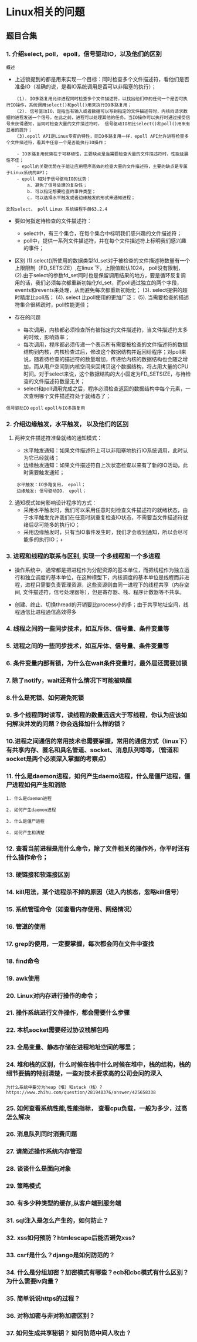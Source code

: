 # Linux相关的问题

## 题目合集

### 1. 介绍select, poll， epoll，信号驱动IO，以及他们的区别

`概述`

- 上述锁提到的都是用来实现一个目标：同时检查多个文件描述符，看他们是否准备IO（准确的说，是看IO系统调用是否可以非阻塞的执行）；

~~~
    (1). IO多路复用允许进程同时检查多个文件描述符，以找出他们中的任何一个是否可执行IO操作，系统调用select()和poll()用来执行IO多路复用；
    (2). 信号驱动IO，是指当有输入或者数据可以写到指定的文件描述符时，内核向请求数据的进程发送一个信号，在此之前，进程可以处理其他的任务，当IO操作可以执行时通过接受信号来获得通知，当同时检查大量的文件描述符时， 信号驱动IO相比select()和poll()用来有显著的提升；
    (3).epoll API是Linux专有的特性，同IO多路复用一样，epoll API允许进程检查多个文件描述符，看其中任意一个是否能执行IO操作；

    - IO多路复用优势在于可移植性，主要缺点是当需要检查大量的文件描述符时，性能延展性不佳；
    - epoll的关键优势在于能让应用程序高效的检查大量的文件描述符，主要的缺点是专属于Linux系统的API；
    - epoll 相对于信号驱动IO的优势：
        a. 避免了信号处理的复杂性；
        b. 可以指定想要检查的事件类型；
        c. 可以选择水平触发或者边缘触发的形式来通知进程；
~~~

`比较select， poll`
`Linux 系统编程手册63.2.4`

- 要如何指定待检查的文件描述符：
    - select中，有三个集合，在每个集合中标明我们感兴趣的文件描述符；
    - poll中，提供一系列文件描述符，并在每个文件描述符上标明我们感兴趣的事件；

- 区别
    (1).select()所使用的数据类型fd_set对于被检查的文件描述符数量有一个上限限制（FD_SETSIZE）,在linux 下，上限值默认1024， poll没有限制，
    (2).由于select的参数fd_set同时也是保留调用结果的地方，要是循环反复调用的话，我们必须每次都重新初始化fd_set，而poll通过独立的两个字段，events和revents来处理，从而避免每次都重新初始化；
    (3). select提供的超时精度比poll高；
    (4). select 比poll使用的更加广泛；
    (5). 当需要检查的描述符集合很稀疏时，poll性能更佳；

- 存在的问题
    - 每次调用，内核都必须检查所有被指定的文件描述符，当文件描述符太多的时候，影响效率；
    - 每次调用，程序都必须传递一个表示所有需要被检查的文件描述符的数据结构到内核，内核检查过后，修改这个数据结构并返回给程序；对poll来说，随着待检查的描述符的数量增加，传递给内核的数据结构也会随之增加，而从用户空间到内核空间来回拷贝这个数据结构，将占用大量的CPU时间。对于select来说，这个数据结构的大小固定为FD_SETSIZE，与待检查的文件描述符数量无关；
    - select和poll调用完成之后，程序必须检查返回的数据结构中每个元素，一次查明哪个文件描述符处于就绪态了；

`信号驱动IO`
`epoll`
`epoll与IO多路复用`
 

### 2. 介绍边缘触发，水平触发， 以及他们的区别

1. 两种文件描述符准备就绪的通知模式：

    - 水平触发通知：如果文件描述符上可以非阻塞地执行IO系统调用，此时认为它已经就绪；
    - 边缘触发通知：如果文件描述符自上次状态检查以来有了新的IO活动，此时需要触发通知；

~~~
    水平触发：IO多路复用， epoll；
    边缘触发: 信号驱动IO， epoll；
~~~

2. 通知模式如何影响设计程序的方式：
    - 采用水平触发时，我们可以采用任意时刻检查文件描述符的就绪状态，由于水平触发允许我们在任意时刻重复检查IO状态，不需要当文件描述符就绪后尽可能多的执行IO；
    - 采用边缘触发时，只有当IO事件发生时，我们才会收到通知，所以会尽可能多的执行IO；+

### 3. 进程和线程的联系与区别, 实现一个多线程和一个多进程

- 操作系统中，通常都是把进程作为分配资源的基本单位，而把线程作为独立运行和独立调度的基本单位，在这种模型下，内核调度的基本单位是线程而非进程，进程只需要负责管理资源，这些资源则由同一进程下的线程共享（内存空间, 文件描述符，信号处理器等），但是寄存器、栈、程序计数器等不共享。

- 创建、终止、切换thread的开销要比process小的多；由于共享地址空间，线程通信比进程通信高效得多



### 4. 线程之间的一些同步技术，如互斥体、信号量、条件变量等

### 5. 进程之间的一些同步技术，如互斥体、信号量、条件变量等

### 6. 条件变量内部有锁，为什么在wait条件变量时，最外层还需要加锁

### 7. 除了notify，wait还有什么情况下可能被唤醒

### 8.什么是死锁、如何避免死锁

### 9. 多个线程同时读写，读线程的数量远远⼤于写线程，你认为应该如何解决并发的问题？你会选择加什么样的锁？

### 10.进程之间通信的常用技术也需要掌握，常用的通信方式（linux下）有共享内存、匿名和具名管道、socket、消息队列等等，（管道和socket是两个必须深入掌握的考察点）

### 11. 什么是daemon进程，如何产生daemo进程，什么是僵尸进程，僵尸进程如何产生和消除

`1. 什么是daemon进程`

`2. 如何产生daemon进程`

`3. 什么是僵尸进程`

`4. 如何产生和清楚`

### 12. 查看当前进程是用什么命令，除了文件相关的操作外，你平时还有什么操作命令；

### 13. 硬链接和软连接区别

### 14. kill用法，某个进程杀不掉的原因（进入内核态，忽略kill信号）

### 15. 系统管理命令（如查看内存使用、网络情况）

### 16. 管道的使用

### 17. grep的使用，一定要掌握，每次都会问在文件中查找

### 18. find命令

### 19. awk使用

### 20. Linux对内存进行操作的命令；

### 21. 操作系统进行文件操作，都会需要什么步骤

### 22. 本机socket需要经过协议栈解包吗

### 23. 全局变量、静态存储在进程地址空间的哪里；

### 24. 堆和栈的区别，什么时候在栈中什么时候在堆中，栈的结构，栈的细节要搞的特别清楚，一些对技术要求高的公司会问的深入

`为什么系统中要分为heap（堆）和stack（栈）? https://www.zhihu.com/question/281940376/answer/425658338`


### 25. 如何查看系统性能,性能指标， 查看cpu负载，一般为多少，过高怎么解决

### 26. 消息队列同时消费问题

### 27. 请简述操作系统内存管理

### 28. 谈谈什么是面向对象

### 29. 策略模式

### 30. 有多少种类型的缓存,从客户端到服务端

### 31. sql注入是怎么产生的，如何防止？

### 32. xss如何预防？htmlescape后能否避免xss? 

### 33. csrf是什么？django是如何防范的？

### 34. 什么是分组加密？加密模式有哪些？ecb和cbc模式有什么区别？为什么需要iv向量？

### 35. 简单说说https的过程？

### 36. 对称加密与非对称加密区别？

### 37. 如何生成共享秘钥？ 如何防范中间人攻击？